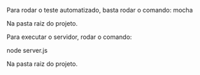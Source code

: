 Para rodar o teste automatizado, basta rodar o comando: mocha

Na pasta raiz do projeto.

Para executar o servidor, rodar o comando:

node server.js

Na pasta raiz do projeto.
